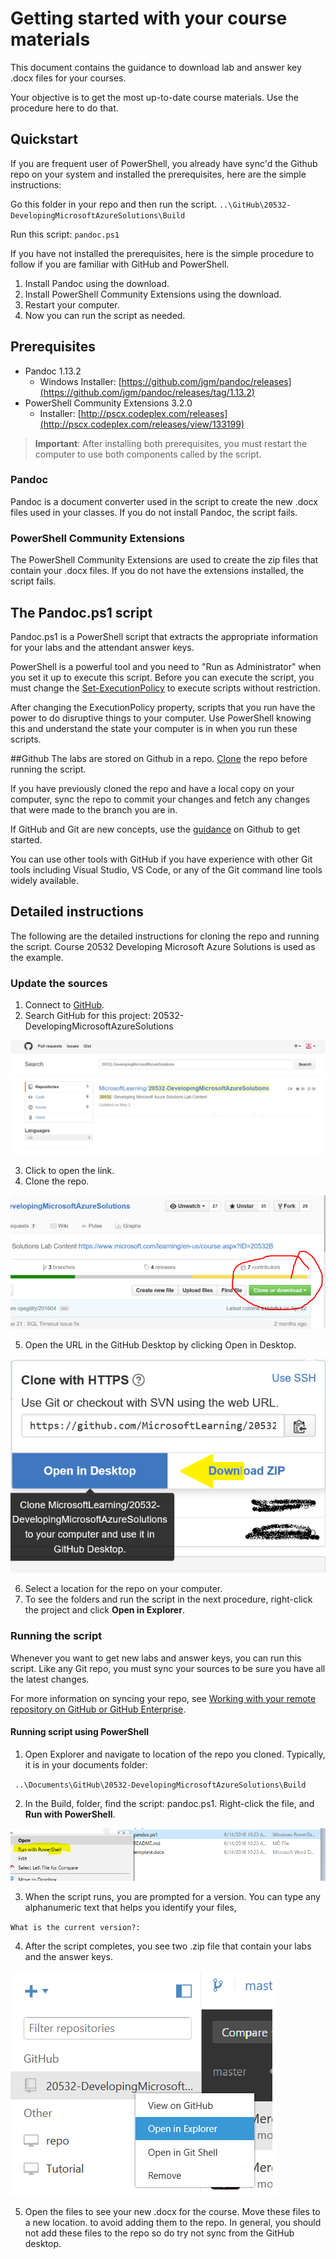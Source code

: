 # Getting started with your course materials

This document contains the guidance to download lab and answer key .docx files for your courses. 

Your objective is to get the most up-to-date course materials. Use the procedure here to do that.

## Quickstart ##

If you are frequent user of PowerShell, you already have sync'd the Github repo on your system and installed the prerequisites, here are the simple instructions: 

Go this folder in your repo and then run the script.
`..\GitHub\20532-DevelopingMicrosoftAzureSolutions\Build`

Run this script:
`pandoc.ps1`

If you have not installed the prerequisites, here is the simple procedure to follow if you are familiar with GitHub and PowerShell.

1. Install Pandoc using the download.
2. Install PowerShell Community Extensions using the download.
3. Restart your computer.
4. Now you can run the script as needed.


## Prerequisites  ##
* Pandoc 1.13.2
  * Windows Installer: [https://github.com/jgm/pandoc/releases](https://github.com/jgm/pandoc/releases/tag/1.13.2)
* PowerShell Community Extensions 3.2.0
  * Installer: [http://pscx.codeplex.com/releases](http://pscx.codeplex.com/releases/view/133199)

> **Important**: After installing both prerequisites, you must restart the computer to use both components called by the script.

### Pandoc
Pandoc is a document converter used in the script to create the new .docx files used in your classes. If you do not install Pandoc, the script fails.

### PowerShell Community Extensions
The PowerShell Community Extensions are used to create the zip files that contain your .docx files. If you do not have the extensions installed, the script fails.


## The Pandoc.ps1 script
Pandoc.ps1 is a PowerShell script that extracts the appropriate information for your labs and the attendant answer keys.

PowerShell is a powerful tool and you need to "Run as Administrator" when you set it up to execute this script. Before you can execute the script, you must change the [Set-ExecutionPolicy](https://technet.microsoft.com/en-us/library/ee176961.aspx) to execute scripts without restriction. 

After changing the ExecutionPolicy property, scripts that you run have the power to do disruptive things to your computer. Use PowerShell knowing this and understand the state your computer is in when you run these scripts.

##Github
The labs are stored on Github in a repo. [Clone](https://help.github.com/articles/cloning-a-repository/) the repo before running the script. 

If you have previously cloned the repo and have a local copy on your computer, sync the repo to commit your changes and fetch any changes that were made to the branch you are in.

If GitHub and Git are new concepts, use the [guidance](https://guides.github.com/activities/hello-world/) on Github to get started.

[//]: # (Lots of Guidance exists for GitHub. Do we want to point to them? ) 

You can use other tools with GitHub if you have experience with other Git tools including Visual Studio, VS Code, or any of the Git command line tools widely available.

## Detailed instructions
The following are the detailed instructions for cloning the repo and running the script. Course 20532 Developing Microsoft Azure Solutions is used as the example.

### Update the sources
1. Connect to [GitHub](GitHub.com).
2. Search GitHub for this project: 20532-DevelopingMicrosoftAzureSolutions

  ![](search.png)

3. Click to open the link. 
4. Clone the repo.

  ![](clone.png) 

5. Open the URL in the GitHub Desktop by clicking Open in Desktop.

  ![](open.png)

6. Select a location for the repo on your computer.
7. To see the folders and run the script in the next procedure, right-click the project and click **Open in Explorer**.

### Running the script
Whenever you want to get new labs and answer keys, you can run this script. Like any Git repo, you must sync your sources to be sure you have all the latest changes. 

For more information on syncing your repo, see [Working with your remote repository on GitHub or GitHub Enterprise](https://help.github.com/desktop/guides/contributing/working-with-your-remote-repository-on-github-or-github-enterprise/).

#### Running script using PowerShell
1. Open Explorer and navigate to location of the repo you cloned. Typically, it is in your documents folder:

` ..\Documents\GitHub\20532-DevelopingMicrosoftAzureSolutions\Build`

2. In the Build, folder, find the script: pandoc.ps1. Right-click the file, and **Run with PowerShell**.

  ![](run.png)

3. When the script runs, you are prompted for a version. You can type any alphanumeric text that helps you identify your files,

  ` What is the current version?:
  ` 

4. After the script completes, you see two .zip file that contain your labs and the answer keys.

  ![](explorer.png)

5. Open the files to see your new .docx for the course. Move these files to a new location.   to avoid adding them to the repo. In general, you should not add these files to the repo so do try not sync from the GitHub desktop.

